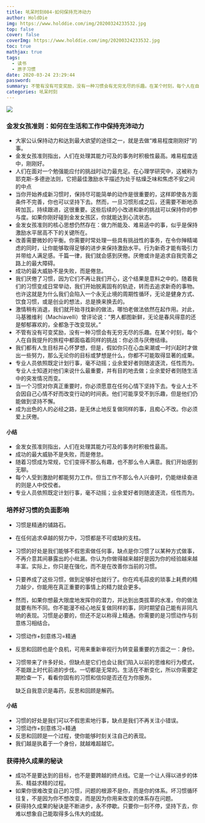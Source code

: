 ```yaml
---
title: 吼呆时刻084-如何保持充沛动力
author: HoldDie
img: https://www.holddie.com/img/20200324233532.jpg
top: false
cover: false
coverImg: https://www.holddie.com/img/20200324233532.jpg
toc: true
mathjax: true
tags:
  - 读书
  - 原子习惯
date: 2020-03-24 23:29:44
password:
summary: 不管有没有可变奖励，没有一种习惯会有无穷无尽的乐趣。在某个时刻，每个人在自我提升的旅程中都面临着同样的挑战：你必须与厌倦结缘。
categories: 吼呆时刻
---
```


![](https://www.holddie.com/img/20200324233532.jpg)

### 金发女孩准则：如何在生活和工作中保持充沛动力

- 大家公认保持动力和达到最大欲望的途径之一，就是去做“难易程度刚刚好”的事。
- 金发女孩准则指出，人们在处理其能力可及的事务时积极性最高。难易程度适中，刚刚好。
- 人们在面对一个勉强能应付的挑战时动力最充足。在心理学研究中，这被称为耶克斯-多德逊法则，它把最佳激励水平描述为处于枯燥乏味和焦虑不安之间的中点
- 当你开始养成新习惯时，保持尽可能简单的动作是很重要的，这样即使各方面条件不完善，你也可以坚持下去。然而，一旦习惯形成之后，还需要不断地添砖加瓦，持续跟进，这很重要。这些后续的小改进和新的挑战可以保持你的参与度。如果你刚好碰到金发女孩区，你就能达到心流状态。
- 金发女孩准则的核心思想仍然存在：做力所能及、难易适中的事，似乎是保持激励水平居高不下的关键所在。
- 改善需要微妙的平衡。你需要时常处理一些具有挑战性的事务，在令你殚精竭虑的同时，让你能够取得足够的进步来保持激励水平。行为新奇才能有吸引力并带给人满足感。千篇一律，我们就会感到厌倦。厌倦或许是追求自我完善之路上的最大障碍。
- 成功的最大威胁不是失败，而是倦怠。
- 我们厌倦了习惯，因为它们不再让我们开心，这个结果是意料之中的。随着我们的习惯变成日常举动，我们开始脱离固有的轨迹，转而去追求新奇的事物。也许这就是为什么我们会陷入一个永无止境的周期性循环，无论是健身方式、饮食习惯，或是创业的想法，总是换来换去的。
- 激情稍有消退，我们就开始寻找新的做法，哪怕老做法依然在起作用。对此，马基雅维利（Machiavelli）曾评论说：“男人都图新鲜，无论是春风得意的还是郁郁寡欢的，全都急于改变现状。”
- 不管有没有可变奖励，没有一种习惯会有无穷无尽的乐趣。在某个时刻，每个人在自我提升的旅程中都面临着同样的挑战：你必须与厌倦结缘。
- 我们都有人生目标并心怀梦想，但是，假如你只在心血来潮或一时兴起时才做出一些努力，那么无论你的目标或梦想是什么，你都不可能取得显著的成果。
- 专业人员依照既定计划行事，毫不动摇；业余爱好者则随波逐流，任性而为。专业人士知道对他们来说什么最重要，并有目的地去做；业余爱好者则随生活中的突发情况而变。
- 当一个习惯对你真正重要时，你必须愿意在任何心情下坚持下去。专业人士不会因自己心情不好而改变行动的时间表。他们可能享受不到乐趣，但是他们仍能做到坚持不懈。
- 成为出色的人的必经之路，是无休止地反复做同样的事，且痴心不改。你必须爱上厌倦。

#### 小结

- 金发女孩准则指出，人们在处理其能力可及的事务时积极性最高。
- 成功的最大威胁不是失败，而是倦怠。
- 随着习惯成为常规，它们变得不那么有趣，也不那么令人满意。我们开始感到无聊。
- 每个人受到激励时都能努力工作。但当工作不那么令人兴奋时，仍能继续奋进的则是人中佼佼者。
- 专业人员依照既定计划行事，毫不动摇；业余爱好者则随波逐流，任性而为。

### 培养好习惯的负面影响

- 习惯是精通的铺路石。

- 在任何追求卓越的努力中，习惯都是不可或缺的支柱。

- 习惯的好处是我们能够不假思索做任何事，缺点是你习惯了以某种方式做事，不再介意其间暴露出的小纰漏。你认为你做得越来越好是因为你的经验越来越丰富。实际上，你只是在强化，而不是在改善你当前的习惯。

- 只要养成了这些习惯，做到足够好也就行了。你在鸡毛蒜皮的琐事上耗费的精力越少，你能用在真正重要的事情上的精力就会更多。

- 然而，如果你想最大限度地发挥你的潜力，并达到出类拔萃的水准，你的做法就要有所不同。你不能漫不经心地反复做同样的事，同时期望自己能有非同凡响的表现。习惯是必要的，但还不足以称得上精通。你需要的是习惯动作与刻意练习相结合。

- 习惯动作+刻意练习=精通

- 反思和回顾也是个良机，可用来重新审视行为转变最重要的方面之一：身份。

- 习惯带来了许多好处，但缺点是它们也会让我们陷入以前的思维和行为模式，不能跟上时代前进的步伐。一切都是无常的。生活在不断变化，所以你需要定期检查一下，看看你固有的习惯和信仰是否还在为你服务。

  缺乏自我意识是毒药，反思和回顾是解药。

#### 小结

- 习惯的好处是我们可以不假思索地行事，缺点是我们不再关注小错误。
- 习惯动作+刻意练习=精通
- 反思和回顾是一个过程，使你能够时刻关注自己的表现。
- 我们越是执着于一个身份，就越难超越它。

### 获得持久成果的秘诀

- 成功不是要达到的目标，也不是要跨越的终点线。它是一个让人得以进步的体系、精益求精的过程。
- 如果你很难改变自己的习惯，问题的根源不是你，而是你的体系。坏习惯循环往复，不是因为你不想改变，而是因为你用来改变的体系存在问题。
- 获得持久成果的秘诀是不断进步，永不停歇。只要你一刻不停，坚持下去，你难以想象自己能取得多么伟大的成就。